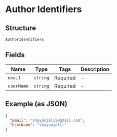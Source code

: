 
# Author Identifiers

## Structure

`AuthorIdentifiers`

## Fields

| Name | Type | Tags | Description |
|  --- | --- | --- | --- |
| `email` | `string` | Required | - |
| `userName` | `string` | Required | - |

## Example (as JSON)

```json
{
  "Email": "shayanjalil@gmail.com",
  "UserName": "shayanjalil"
}
```

